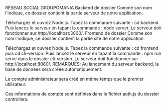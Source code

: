 RÉSEAU SOCIAL GROUPOMANIA
Backend de dossier
Comme son nom l'indique, ce dossier contient la partie serveur de notre application.

Téléchargez et ouvrez Node.js.
Tapez la commande suivante : cd backend.
Puis lancez le serveur en tapant la commande : node server.
Le serveur doit fonctionner sur http://localhost:3000/.
Frontend de dossier
Comme son nom l'indique, ce dossier contient la partie site de notre application.

Téléchargez et ouvrez Node.js.
Tapez la commande suivante : cd frontend puis cd cli-version.
Puis lancez le serveur en tapant la commande : npm run serve dans le dossier cli-version.
Le serveur doit fonctionner sur http://localhost:8080/.
REMARQUES:
Au lancement du serveur backend, la base de données sera créée automatiquement.

Le compte administrateur sera créé en même temps que le premier utilisateur.

Ces informations de compte sont définies dans le fichier auth.js du dossier controllers.
